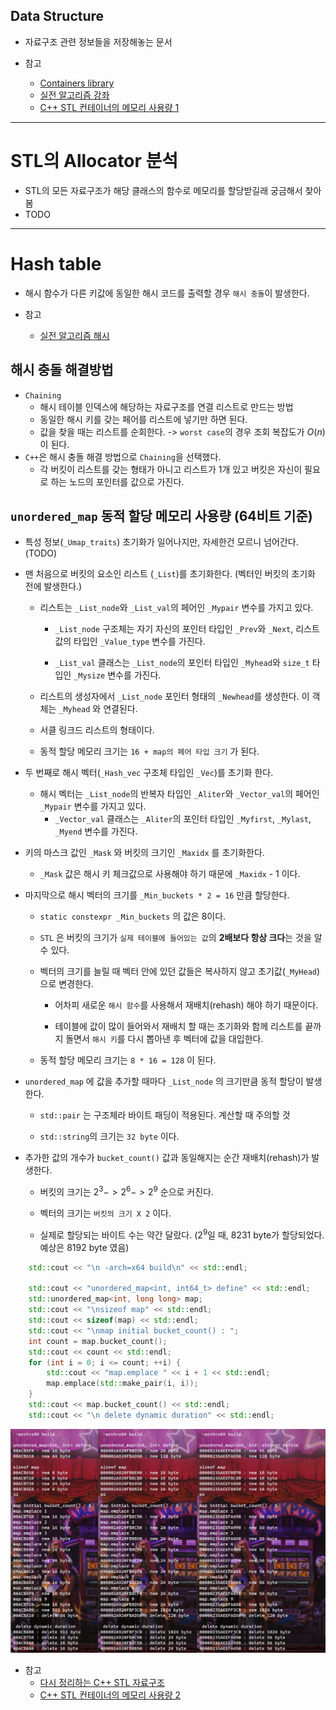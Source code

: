 ﻿
## Data Structure
  - 자료구조 관련 정보들을 저장해놓는 문서

  - 참고
    - [Containers library](https://en.cppreference.com/w/cpp/container)
    - [실전 알고리즘 강좌](https://blog.encrypted.gg/category/%EA%B0%95%EC%A2%8C/%EC%8B%A4%EC%A0%84%20%EC%95%8C%EA%B3%A0%EB%A6%AC%EC%A6%98)
    - [C++ STL 컨테이너의 메모리 사용량 1](https://www.secmem.org/blog/2019/11/14/c++-container-memory-usage/)
---
# STL의 Allocator 분석

  - STL의 모든 자료구조가 해당 클래스의 함수로 메모리를 할당받길래 궁금해서 찾아봄
  - TODO

---
# Hash table

  - 해시 함수가 다른 키값에 동일한 해시 코드를 출력할 경우 `해시 충돌`이 발생한다.

  - 참고
    - [실전 알고리즘 해시](https://blog.encrypted.gg/1009?category=773649)

## 해시 충돌 해결방법

  - `Chaining`
    - 해시 테이블 인덱스에 해당하는 자료구조를 연결 리스트로 만드는 방법
    - 동일한 해시 키를 갖는 페어를 리스트에 넣기만 하면 된다.
    - 값을 찾을 때는 리스트를 순회한다. -> `worst case`의 경우 조회 복잡도가 $O(n)$이 된다.
  - `C++`은 해시 충돌 해결 방법으로 `Chaining`을 선택했다. 
    - 각 버킷이 리스트를 갖는 형태가 아니고 리스트가 1개 있고 버킷은 자신이 필요로 하는 노드의 포인터를 값으로 가진다.


## `unordered_map` 동적 할당 메모리 사용량 (64비트 기준)

  - 특성 정보(`_Umap_traits`) 초기화가 일어나지만, 자세한건 모르니 넘어간다. (TODO)
 
  - 맨 처음으로 버킷의 요소인 리스트 (`_List`)를 초기화한다. (벡터인 버킷의 초기화 전에 발생한다.)
    - 리스트는 `_List_node`와 `_List_val`의 페어인 `_Mypair` 변수를 가지고 있다.
      - `_List_node` 구조체는 자기 자신의 포인터 타입인 `_Prev`와 `_Next`, 리스트 값의 타입인 `_Value_type` 변수를 가진다.
 
      - `_List_val` 클래스는 `_List_node`의 포인터 타입인 `_Myhead`와 `size_t` 타입인 `_Mysize` 변수를 가진다.
 
    - 리스트의 생성자에서 `_List_node` 포인터 형태의 `_Newhead`를 생성한다. 이 객체는 `_Myhead` 와 연결된다.
    - 서클 링크드 리스트의 형태이다.
    - 동적 할당 메모리 크기는 `16 + map의 페어 타입 크기` 가 된다.
  - 두 번째로 해시 벡터(`_Hash_vec` 구조체 타입인 `_Vec`)를 초기화 한다.
    - 해시 벡터는 `_List_node`의 반복자 타입인 `_Aliter`와 `_Vector_val`의 페어인 `_Mypair` 변수를 가지고 있다.
      - `_Vector_val` 클래스는 `_Aliter`의 포인터 타입인 `_Myfirst`, `_Mylast`, `_Myend` 변수를 가진다.
  - 키의 마스크 값인 `_Mask` 와 버킷의 크기인 `_Maxidx` 를 초기화한다.
    - `_Mask` 값은 해시 키 체크값으로 사용해야 하기 때문에 `_Maxidx` - 1 이다.
  - 마지막으로 해시 벡터의 크기를 `_Min_buckets * 2 = 16` 만큼 할당한다.
    - `static constexpr _Min_buckets` 의 값은 8이다.
 
    - `STL` 은 버킷의 크기가 `실제 테이블에 들어있는 값`의 **2배보다 항상 크다**는 것을 알 수 있다.
    - 벡터의 크기를 늘릴 때 벡터 안에 있던 값들은 복사하지 않고 초기값(`_MyHead`)으로 변경한다.
      - 어차피 새로운 `해시 함수`를 사용해서 재배치(rehash) 해야 하기 때문이다.
  
      - 테이블에 값이 많이 들어와서 재배치 할 때는 초기화와 함께 리스트를 끝까지 돌면서 `해시 키`를 다시 뽑아낸 후 벡터에 값을 대입한다.
    - 동적 할당 메모리 크기는 `8 * 16 = 128` 이 된다.
  - `unordered_map` 에 값을 추가할 때마다 `_List_node` 의 크기만큼 동적 할당이 발생한다.
    - `std::pair` 는 구조체라 바이트 패딩이 적용된다. 계산할 때 주의할 것
   
    - `std::string`의 크기는 `32 byte` 이다.
  - 추가한 값의 개수가 `bucket_count()` 값과 동일해지는 순간 재배치(rehash)가 발생한다.
    - 버킷의 크기는 $2^3 -> 2^6 -> 2^9$ 순으로 커진다.
   
    - 벡터의 크기는 `버킷의 크기 X 2` 이다.
    - 실제로 할당되는 바이트 수는 약간 달랐다. ($2^9$일 때, 8231 byte가 할당되었다. 예상은 8192 byte 였음)

```cpp
	std::cout << "\n -arch=x64 build\n" << std::endl;

	std::cout << "unordered_map<int, int64_t> define" << std::endl;
	std::unordered_map<int, long long> map;
	std::cout << "\nsizeof map" << std::endl;
	std::cout << sizeof(map) << std::endl;
	std::cout << "\nmap initial bucket_count() : ";
	int count = map.bucket_count();
	std::cout << count << std::endl;
	for (int i = 0; i <= count; ++i) {
		std::cout << "map.emplace " << i + 1 << std::endl;
		map.emplace(std::make_pair(i, i));
	}
	std::cout << map.bucket_count() << std::endl;
	std::cout << "\n delete dynamic duration" << std::endl;
```

![](img/unordered_map_memory.png)

  - 참고
    - [다시 정리하는 C++ STL 자료구조](https://ssinyoung.tistory.com/48)
    - [C++ STL 컨테이너의 메모리 사용량 2](https://www.secmem.org/blog/2019/12/13/c++-container-memory-usage-2/)